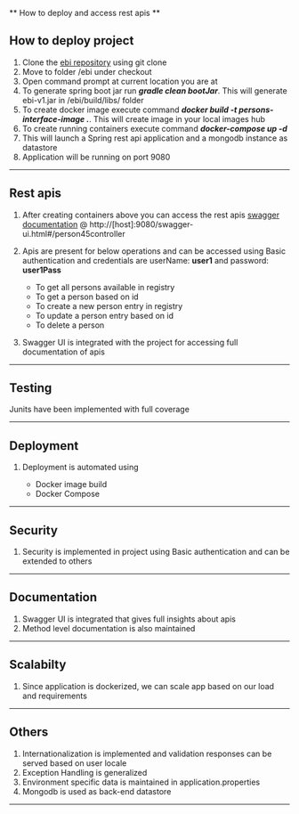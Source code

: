 ** How to deploy and access rest apis **

## How to deploy project

1. Clone the  [ebi repository](https://bitbucket.org/rrbadam/ebi.git) using git clone
2. Move to folder /ebi under checkout
3. Open command prompt at current location you are at
4. To generate spring boot jar run ***gradle clean bootJar***. This will generate ebi-v1.jar in /ebi/build/libs/ folder
5. To create docker image execute command ***docker build -t persons-interface-image .***. This will create image in your local images hub
6. To create running containers execute command ***docker-compose up -d***
7. This will launch a Spring rest api application and a mongodb instance as datastore
8. Application will be running on port 9080

---


## Rest apis

1. After creating containers above you can access the rest apis [swagger documentation](http://[host]:9080/swagger-ui.html#/person45controller) @ http://[host]:9080/swagger-ui.html#/person45controller
2. Apis are present for below operations and can be accessed using Basic authentication and credentials are userName: **user1** and password: **user1Pass**
   
    *    To get all persons available in registry
    *    To get a person based on id
    *    To create a new person entry in registry
    *    To update a person entry based on id
    *    To delete a person
    
3. Swagger UI is integrated with the project for accessing full documentation of apis

---


## Testing

Junits have been implemented with full coverage

---

## Deployment

1. Deployment is automated using
   
    *    Docker image build
    *    Docker Compose

---

## Security

1. Security is implemented in project using Basic authentication and can be extended to others

---

## Documentation

1. Swagger UI is integrated that gives full insights about apis
2. Method level documentation is also maintained

---

## Scalabilty

1. Since application is dockerized, we can scale app based on our load and requirements

---

## Others
1. Internationalization is implemented and validation responses can be served based on user locale
2. Exception Handling is generalized
3. Environment specific data is maintained in application.properties
4. Mongodb is used as back-end datastore

---
